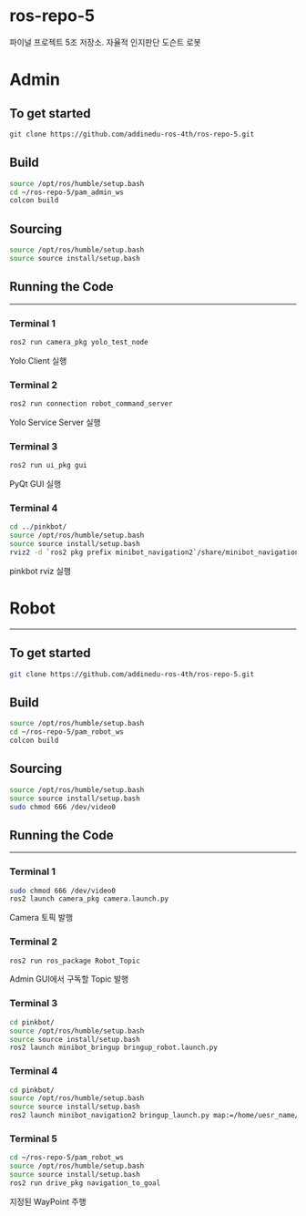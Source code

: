 # ros-repo-5
파이널 프로젝트 5조 저장소. 자율적 인지판단 도슨트 로봇

# Admin 
## To get started


```bash
git clone https://github.com/addinedu-ros-4th/ros-repo-5.git
```
## Build

```bash
source /opt/ros/humble/setup.bash
cd ~/ros-repo-5/pam_admin_ws
colcon build
```
## Sourcing

```bash
source /opt/ros/humble/setup.bash
source source install/setup.bash
```
## Running the Code
---
### Terminal 1
```bash
ros2 run camera_pkg yolo_test_node

```
Yolo Client 실행

### Terminal 2
```bash
ros2 run connection robot_command_server
```
Yolo Service Server 실행

### Terminal 3
```bash
ros2 run ui_pkg gui
```
PyQt GUI 실행

### Terminal 4
```bash
cd ../pinkbot/
source /opt/ros/humble/setup.bash
source source install/setup.bash
rviz2 -d `ros2 pkg prefix minibot_navigation2`/share/minibot_navigation2/rviz/nav2_view.rviz
```
pinkbot rviz 실행

# Robot 
---
## To get started


```bash
git clone https://github.com/addinedu-ros-4th/ros-repo-5.git
```

## Build

```bash
source /opt/ros/humble/setup.bash
cd ~/ros-repo-5/pam_robot_ws
colcon build
```

## Sourcing

```bash
source /opt/ros/humble/setup.bash
source source install/setup.bash
sudo chmod 666 /dev/video0
```

## Running the Code
---
### Terminal 1
```bash
sudo chmod 666 /dev/video0
ros2 launch camera_pkg camera.launch.py

```
Camera 토픽 발행

### Terminal 2
```bash
ros2 run ros_package Robot_Topic
```
Admin GUI에서 구독할 Topic 발행 

### Terminal 3
```bash
cd pinkbot/
source /opt/ros/humble/setup.bash
source source install/setup.bash
ros2 launch minibot_bringup bringup_robot.launch.py
```

### Terminal 4
```bash
cd pinkbot/
source /opt/ros/humble/setup.bash
source source install/setup.bash
ros2 launch minibot_navigation2 bringup_launch.py map:=/home/uesr_name/map.yaml
```
### Terminal 5
```bash
cd ~/ros-repo-5/pam_robot_ws
source /opt/ros/humble/setup.bash
source source install/setup.bash
ros2 run drive_pkg navigation_to_goal
```
지정된 WayPoint 주행
